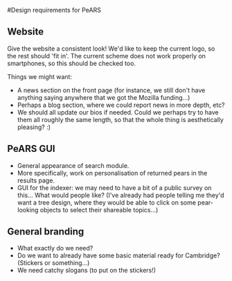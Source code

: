 #Design requirements for PeARS

## Website

Give the website a consistent look! We'd like to keep the current logo, so the
rest should 'fit in'. The current scheme does not work properly on smartphones,
so this should be checked too.

Things we might want:

* A news section on the front page (for instance, we still don't have anything
 saying anywhere that we got the Mozilla funding...)
* Perhaps a blog section, where we could report news in more depth, etc?
* We should all update our bios if needed. Could we perhaps try to have them
 all roughly the same length, so that the whole thing is aesthetically
 pleasing? :)


## PeARS GUI

* General appearance of search module.
* More specifically, work on personalisation of returned pears in the results
 page.
* GUI for the indexer: we may need to have a bit of a public survey on this...
 What would people like? (I've already had people telling me they'd want a tree
 design, where they would be able to click on some pear-looking objects to
 select their shareable topics...)

## General branding

* What exactly do we need?
* Do we want to already have some basic material ready for Cambridge? (Stickers
 or something...)
* We need catchy slogans (to put on the stickers!)
